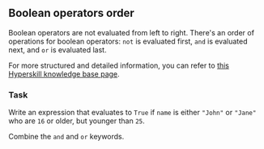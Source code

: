 ## Boolean operators order

Boolean operators are not evaluated from left to right. There's an order of operations for 
boolean operators: `not` is evaluated first, `and` is evaluated next, and `or` is evaluated last.  

For more structured and detailed information, you can refer to [this Hyperskill knowledge base page](https://hyperskill.org/learn/step/6025?utm_source=jba&utm_medium=jba_courses_links).

### Task
Write an expression that evaluates to `True` if `name` is either `"John"` or `"Jane"` who are `16` or older, but younger than `25`.

<div class='hint'>Combine the <code>and</code> and <code>or</code> keywords.</div>
